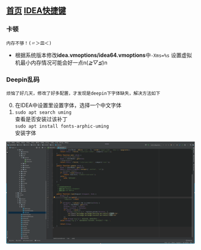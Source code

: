 [首页](../../README.md)
[IDEA快捷键](./keymap.md)
---

### 卡顿
    内存不够！(〃＞皿＜)
+ 根据系统版本修改**idea.vmoptions/idea64.vmoptions**中`-Xms=%s` 设置虚拟机最小内存情况可能会好一点n(*≧▽≦*)n


### Deepin乱码
    烦恼了好几天，修改了好多配置，才发现是deepin下字体缺失，解决方法如下
0. 在IDEA中设置里设置字体，选择一个中文字体
0. `sudo apt search uming`  
  查看是否安装过该补丁  
  `sudo apt install fonts-arphic-uming`  
  安装字体
  
![还行](./image/idea.png)